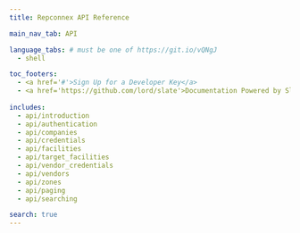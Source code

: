 ```yaml
---
title: Repconnex API Reference

main_nav_tab: API

language_tabs: # must be one of https://git.io/vQNgJ
  - shell  

toc_footers:
  - <a href='#'>Sign Up for a Developer Key</a>
  - <a href='https://github.com/lord/slate'>Documentation Powered by Slate</a>
  
includes:
  - api/introduction
  - api/authentication    
  - api/companies
  - api/credentials
  - api/facilities
  - api/target_facilities
  - api/vendor_credentials
  - api/vendors
  - api/zones
  - api/paging
  - api/searching  

search: true
---
```

